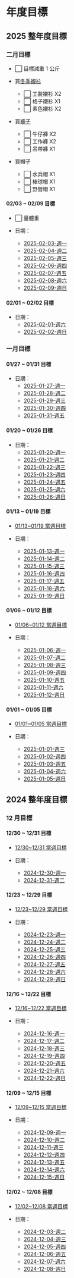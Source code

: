 # 年度目標

## 2025 整年度目標

### 二月目標

- ⬜ 目標減重 1 公斤

- 買[冬季襯衫](https://www.madenwear.com/products/%E9%A6%AC%E7%99%BB%E5%B7%A5%E8%A3%9D-%E5%B1%B1%E7%B3%BB%E6%88%B6%E5%A4%96%E5%A4%9A%E5%8F%A3%E8%A2%8B%E9%80%A3%E5%B8%BD%E6%B2%96%E9%8B%92%E8%A1%A3%E9%98%B2%E9%A2%A8%E5%A5%97%E9%A0%AD%E6%A9%9F%E8%83%BD%E5%A4%BE%E5%85%8B%E5%A4%96%E5%A5%97%E7%94%B7%E6%98%A5)
  - ⬜ 工裝襯衫 X2
  - ⬜ 格子襯衫 X1
  - ⬜ 素色襯衫 X2
- 買[褲子](https://www.madenwear.com/products/%E9%A6%AC%E7%99%BB%E5%B7%A5%E8%A3%9D-%E5%B1%B1%E7%B3%BB%E6%88%B6%E5%A4%96%E5%A4%9A%E5%8F%A3%E8%A2%8B%E9%80%A3%E5%B8%BD%E6%B2%96%E9%8B%92%E8%A1%A3%E9%98%B2%E9%A2%A8%E5%A5%97%E9%A0%AD%E6%A9%9F%E8%83%BD%E5%A4%BE%E5%85%8B%E5%A4%96%E5%A5%97%E7%94%B7%E6%98%A5)
  - ⬜ 牛仔褲 X2
  - ⬜ 工作褲 X2
  - ⬜ 吊帶褲 X1
- 買帽子
  - ⬜ 水兵帽 X1
  - ⬜ 棒球帽 X1
  - ⬜ 野營帽 X1

#### 02/03 ~ 02/09 目標

- ⬜ 量體重

- 日期：
  - [2025-02-03-週一](/pages/life/task/2025/2月/2025-02-03-週一.md)
  - [2025-02-04-週二](/pages/life/task/2025/2月/2025-02-04-週二.md)
  - [2025-02-05-週三](/pages/life/task/2025/2月/2025-02-05-週三.md)
  - [2025-02-06-週四](/pages/life/task/2025/2月/2025-02-06-週四.md)
  - [2025-02-07-週五](/pages/life/task/2025/2月/2025-02-07-週五.md)
  - [2025-02-08-週六](/pages/life/task/2025/2月/2025-02-08-週六.md)
  - [2025-02-09-週日](/pages/life/task/2025/2月/2025-02-09-週日.md)

#### 02/01 ~ 02/02 目標

- 日期：
  - [2025-02-01-週六](/pages/life/task/2025/2月/2025-02-01-週六.md)
  - [2025-02-02-週日](/pages/life/task/2025/2月/2025-02-02-週日.md)

### 一月目標

#### 01/27 ~ 01/31 目標

- 日期：
  - [2025-01-27-週一](/pages/life/task/2025/1月/2025-01-27-週一.md)
  - [2025-01-28-週二](/pages/life/task/2025/1月/2025-01-28-週二.md)
  - [2025-01-29-週三](/pages/life/task/2025/1月/2025-01-29-週三.md)
  - [2025-01-30-週四](/pages/life/task/2025/1月/2025-01-30-週四.md)
  - [2025-01-31-週五](/pages/life/task/2025/1月/2025-01-31-週五.md)

#### 01/20 ~ 01/26 目標

- 日期：
  - [2025-01-20-週一](/pages/life/task/2025/1月/2025-01-20-週一.md)
  - [2025-01-21-週二](/pages/life/task/2025/1月/2025-01-21-週二.md)
  - [2025-01-22-週三](/pages/life/task/2025/1月/2025-01-22-週三.md)
  - [2025-01-23-週四](/pages/life/task/2025/1月/2025-01-23-週四.md)
  - [2025-01-24-週五](/pages/life/task/2025/1月/2025-01-24-週五.md)
  - [2025-01-25-週六](/pages/life/task/2025/1月/2025-01-25-週六.md)
  - [2025-01-26-週日](/pages/life/task/2025/1月/2025-01-26-週日.md)

#### 01/13 ~ 01/19 目標

- [01/13~01/19 當週目標](/pages/life/task/list/2025/2025-01-plan.md#_01-13-01-19)

- 日期：
  - [2025-01-13-週一](/pages/life/task/2025/1月/2025-01-13-週一.md)
  - [2025-01-14-週二](/pages/life/task/2025/1月/2025-01-14-週二.md)
  - [2025-01-15-週三](/pages/life/task/2025/1月/2025-01-15-週三.md)
  - [2025-01-16-週四](/pages/life/task/2025/1月/2025-01-16-週四.md)
  - [2025-01-17-週五](/pages/life/task/2025/1月/2025-01-17-週五.md)
  - [2025-01-18-週六](/pages/life/task/2025/1月/2025-01-18-週六.md)
  - [2025-01-19-週日](/pages/life/task/2025/1月/2025-01-19-週日.md)

#### 01/06 ~ 01/12 目標

- [01/06~01/12 當週目標](/pages/life/task/list/2025/2025-01-plan.md#_01-06-01-12)

- 日期：
  - [2025-01-06-週一](/pages/life/task/2025/1月/2025-01-06-週一.md)
  - [2025-01-07-週二](/pages/life/task/2025/1月/2025-01-07-週二.md)
  - [2025-01-08-週三](/pages/life/task/2025/1月/2025-01-08-週三.md)
  - [2025-01-09-週四](/pages/life/task/2025/1月/2025-01-09-週四.md)
  - [2025-01-10-週五](/pages/life/task/2025/1月/2025-01-10-週五.md)
  - [2025-01-11-週六](/pages/life/task/2025/1月/2025-01-11-週六.md)
  - [2025-01-12-週日](/pages/life/task/2025/1月/2025-01-12-週日.md)

#### 01/01 ~ 01/05 目標

- [01/01~01/05 當週目標](/pages/life/task/list/2025/2025-01-plan.md#_01-01-01-05)

- 日期：
  - [2025-01-01-週三](/pages/life/task/2025/1月/2025-01-01-週三.md)
  - [2025-01-02-週四](/pages/life/task/2025/1月/2025-01-02-週四.md)
  - [2025-01-03-週五](/pages/life/task/2025/1月/2025-01-03-週五.md)
  - [2025-01-04-週六](/pages/life/task/2025/1月/2025-01-04-週六.md)
  - [2025-01-05-週日](/pages/life/task/2025/1月/2025-01-05-週日.md)

## 2024 整年度目標

### 12 月目標

#### 12/30 ~ 12/31 目標

- [12/30~12/31 當週目標](/pages/life/task/list/2024/2024-12-plan.md#_12-30-12-31)

- 日期：
  - [2024-12-30-週一](/pages/life/task/2024/12月/2024-12-30-週一.md)
  - [2024-12-31-週二](/pages/life/task/2024/12月/2024-12-31-週二.md)

#### 12/23 ~ 12/29 目標

- [12/23~12/29 當週目標](/pages/life/task/list/2024/2024-12-plan.md#_12-23-12-29)

- 日期：
  - [2024-12-23-週一](/pages/life/task/2024/12月/2024-12-23-週一.md)
  - [2024-12-24-週二](/pages/life/task/2024/12月/2024-12-24-週二.md)
  - [2024-12-25-週三](/pages/life/task/2024/12月/2024-12-25-週三.md)
  - [2024-12-26-週四](/pages/life/task/2024/12月/2024-12-26-週四.md)
  - [2024-12-27-週五](/pages/life/task/2024/12月/2024-12-27-週五.md)
  - [2024-12-28-週六](/pages/life/task/2024/12月/2024-12-28-週六.md)
  - [2024-12-29-週日](/pages/life/task/2024/12月/2024-12-29-週日.md)

#### 12/16 ~ 12/22 目標

- [12/16~12/22 當週目標](/pages/life/task/list/2024/2024-12-plan.md#_12-16-12-22)

- 日期：
  - [2024-12-16-週一](/pages/life/task/2024/12月/2024-12-16-週一.md)
  - [2024-12-17-週二](/pages/life/task/2024/12月/2024-12-17-週二.md)
  - [2024-12-18-週三](/pages/life/task/2024/12月/2024-12-18-週三.md)
  - [2024-12-19-週四](/pages/life/task/2024/12月/2024-12-19-週四.md)
  - [2024-12-20-週五](/pages/life/task/2024/12月/2024-12-20-週五.md)
  - [2024-12-21-週六](/pages/life/task/2024/12月/2024-12-21-週六.md)
  - [2024-12-22-週日](/pages/life/task/2024/12月/2024-12-22-週日.md)

#### 12/09 ~ 12/15 目標

- [12/09~12/15 當週目標](/pages/life/task/list/2024/2024-12-plan.md#_12-09-12-15)

- 日期：
  - [2024-12-09-週一](/pages/life/task/2024/12月/2024-12-09-週一.md)
  - [2024-12-10-週二](/pages/life/task/2024/12月/2024-12-10-週二.md)
  - [2024-12-11-週三](/pages/life/task/2024/12月/2024-12-11-週三.md)
  - [2024-12-12-週四](/pages/life/task/2024/12月/2024-12-12-週四.md)
  - [2024-12-13-週五](/pages/life/task/2024/12月/2024-12-13-週五.md)
  - [2024-12-14-週六](/pages/life/task/2024/12月/2024-12-14-週六.md)
  - [2024-12-15-週日](/pages/life/task/2024/12月/2024-12-15-週日.md)

#### 12/02 ~ 12/08 目標

- [12/02~12/08 當週目標](/pages/life/task/list/2024/2024-12-plan.md#_12-02-12-08)

- 日期：
  - [2024-12-03-週二](/pages/life/task/2024/12月/2024-12-03-週二.md)
  - [2024-12-04-週三](/pages/life/task/2024/12月/2024-12-04-週三.md)
  - [2024-12-05-週四](/pages/life/task/2024/12月/2024-12-05-週四.md)
  - [2024-12-06-週五](/pages/life/task/2024/12月/2024-12-06-週五.md)
  - [2024-12-07-週六](/pages/life/task/2024/12月/2024-12-07-週六.md)
  - [2024-12-08-週日](/pages/life/task/2024/12月/2024-12-08-週日.md)
